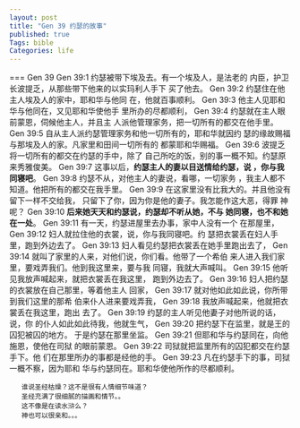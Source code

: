 ```yaml
---
layout: post
title: "Gen 39 约瑟的故事"
published: true
Tags: bible
Categories: life
---
```



=== Gen 39
Gen 39:1 约瑟被带下埃及去。有一个埃及人，是法老的
内臣，护卫长波提乏，从那些带下他来的以实玛利人手下
买了他去。
Gen 39:2 约瑟住在他主人埃及人的家中，耶和华与他同
在，他就百事顺利。
Gen 39:3 他主人见耶和华与他同在，又见耶和华使他手
里所办的尽都顺利，
Gen 39:4 约瑟就在主人眼前蒙恩，伺候他主人，并且主
人派他管理家务，把一切所有的都交在他手里。
Gen 39:5
自从主人派约瑟管理家务和他一切所有的，耶和华就因约
瑟的缘故赐福与那埃及人的家。凡家里和田间一切所有的
都蒙耶和华赐福。
Gen 39:6 波提乏将一切所有的都交在约瑟的手中，除了
自己所吃的饭，别的事一概不知。约瑟原来秀雅俊美。
Gen 39:7 这事以后，**约瑟主人的妻以目送情给约瑟，说
，你与我同寝吧**。
Gen 39:8 约瑟不从，对他主人的妻说，看哪，一切家务
，我主人都不知道。他把所有的都交在我手里。
Gen 39:9
在这家里没有比我大的。并且他没有留下一样不交给我，
只留下了你，因为你是他的妻子。我怎能作这大恶，得罪
神呢？
Gen 39:10 **后来她天天和约瑟说，约瑟却不听从她，不与
她同寝，也不和她在一处**。
Gen 39:11 有一天，约瑟进屋里去办事，家中人没有一个
在那屋里，
Gen 39:12 妇人就拉住他的衣裳，说，你与我同寝吧。约
瑟把衣裳丢在妇人手里，跑到外边去了。
Gen 39:13 妇人看见约瑟把衣裳丢在她手里跑出去了，
Gen 39:14
就叫了家里的人来，对他们说，你们看。他带了一个希伯
来人进入我们家里，要戏弄我们。他到我这里来，要与我
同寝，我就大声喊叫。
Gen 39:15 他听见我放声喊起来，就把衣裳丢在我这里，
跑到外边去了。
Gen 39:16 妇人把约瑟的衣裳放在自己那里，等着他主人
回家，
Gen 39:17 就对他如此如此说，你所带到我们这里的那希
伯来仆人进来要戏弄我，
Gen 39:18 我放声喊起来，他就把衣裳丢在我这里，跑出
去了。
Gen 39:19 约瑟的主人听见他妻子对他所说的话，说，你
的仆人如此如此待我，他就生气，
Gen 39:20 把约瑟下在监里，就是王的囚犯被囚的地方。
于是约瑟在那里坐监。
Gen 39:21 但耶和华与约瑟同在，向他施恩，使他在司狱
的眼前蒙恩。
Gen 39:22 司狱就把监里所有的囚犯都交在约瑟手下。他
们在那里所办的事都是经他的手。
Gen 39:23 凡在约瑟手下的事，司狱一概不察，因为耶和
华与约瑟同在。耶和华使他所作的尽都顺利。

       谁说圣经枯燥？这不是很有人情细节味道？
       圣经充满了很细腻的描画和情节。。
       这不像是在读水浒么？
       神也可以很亲和。。。
